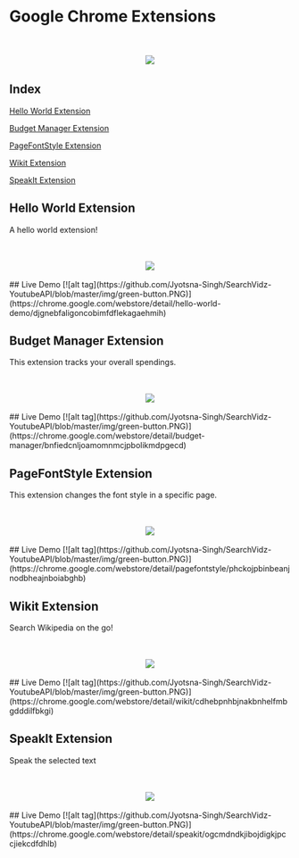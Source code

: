 # Google Chrome Extensions

<p align="center">
  <br><br>
  <img src="https://github.com/Jyotsna-Singh/Chrome-Extensions/blob/master/Demo-Images-Videos/chrome-extension.jpg" width="300px" height="auto" />
</p>


## Index

[Hello World Extension](#hello-world-extension)

[Budget Manager Extension](#pre-requisites)

[PageFontStyle Extension](#pagefontstyle-extension)

[Wikit Extension](#wikit-extension)

[SpeakIt Extension](#speakit-extension)


## Hello World Extension
A hello world extension!
<p align="center">
  <br><br>
  <img src="https://github.com/Jyotsna-Singh/Chrome-Extensions/blob/master/HelloWorld/icon128.png"/>
</p>
## Live Demo
[![alt tag](https://github.com/Jyotsna-Singh/SearchVidz-YoutubeAPI/blob/master/img/green-button.PNG)](https://chrome.google.com/webstore/detail/hello-world-demo/djgnebfaligoncobimfdflekagaehmih)



## Budget Manager Extension
This extension tracks your overall spendings.
<p align="center">
  <br><br>
  <img src="https://github.com/Jyotsna-Singh/Chrome-Extensions/blob/master/BudgetManager/icon128.png" />
</p>
## Live Demo
[![alt tag](https://github.com/Jyotsna-Singh/SearchVidz-YoutubeAPI/blob/master/img/green-button.PNG)](https://chrome.google.com/webstore/detail/budget-manager/bnfiedcnljoamomnmcjpbolikmdpgecd)


## PageFontStyle Extension
This extension changes the font style in a specific page.
<p align="center">
  <br><br>
  <img src="https://github.com/Jyotsna-Singh/Chrome-Extensions/blob/master/PageFontStyle/icon128.png" />
</p>
## Live Demo
[![alt tag](https://github.com/Jyotsna-Singh/SearchVidz-YoutubeAPI/blob/master/img/green-button.PNG)](https://chrome.google.com/webstore/detail/pagefontstyle/phckojpbinbeanjnodbheajnboiabghb)


## Wikit Extension
Search Wikipedia on the go!
<p align="center">
  <br><br>
  <img src="https://github.com/Jyotsna-Singh/Chrome-Extensions/blob/master/Wikit/icon128.png" />
</p>
## Live Demo
[![alt tag](https://github.com/Jyotsna-Singh/SearchVidz-YoutubeAPI/blob/master/img/green-button.PNG)](https://chrome.google.com/webstore/detail/wikit/cdhebpnhbjnakbnhelfmbgdddilfbkgi)



## SpeakIt Extension
Speak the selected text
<p align="center">
  <br><br>
  <img src="https://github.com/Jyotsna-Singh/Chrome-Extensions/blob/master/SpeakIt/icon128.png" />
</p>
## Live Demo
[![alt tag](https://github.com/Jyotsna-Singh/SearchVidz-YoutubeAPI/blob/master/img/green-button.PNG)](https://chrome.google.com/webstore/detail/speakit/ogcmdndkjibojdigkjpccjiekcdfdhlb)
